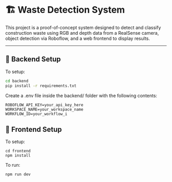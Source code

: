 # 🏗️ Waste Detection System

This project is a proof-of-concept system designed to detect and classify construction waste using RGB and depth data from a RealSense camera, object detection via Roboflow, and a web frontend to display results.

---

## 🔧 Backend Setup

To setup:

```bash
cd backend
pip install -r requirements.txt
```

Create a .env file inside the backend/ folder with the following contents:

```ROBOFLOW_API_URL=https://detect.roboflow.com
ROBOFLOW_API_KEY=your_api_key_here
WORKSPACE_NAME=your_workspace_name
WORKFLOW_ID=your_workflow_i
```

## 🔧 Frontend Setup

To setup:

```
cd frontend
npm install
```

To run:

```
npm run dev
```
